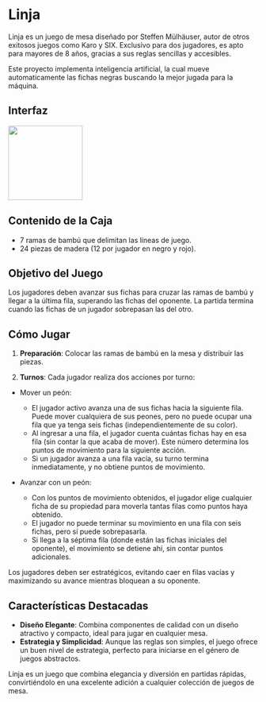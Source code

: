 # Linja
Linja es un juego de mesa diseñado por Steffen Mülhäuser, autor de otros exitosos juegos como Karo y SIX. Exclusivo para dos jugadores, es apto para mayores de 8 años, gracias a sus reglas sencillas y accesibles.

Este proyecto implementa inteligencia artificial, la cual mueve automaticamente las fichas negras buscando la mejor jugada para la máquina.
## Interfaz
<img src="https://github.com/user-attachments/assets/051c4edd-6208-430a-a5c4-337ef0ec7614" width="150">


## Contenido de la Caja
- 7 ramas de bambú que delimitan las líneas de juego.
- 24 piezas de madera (12 por jugador en negro y rojo).
  
## Objetivo del Juego
Los jugadores deben avanzar sus fichas para cruzar las ramas de bambú y llegar a la última fila, superando las fichas del oponente. La partida termina cuando las fichas de un jugador sobrepasan las del otro.

## Cómo Jugar
1. **Preparación**: Colocar las ramas de bambú en la mesa y distribuir las piezas.

2. **Turnos**: Cada jugador realiza dos acciones por turno:

  - Mover un peón:

    - El jugador activo avanza una de sus fichas hacia la siguiente fila. Puede mover cualquiera de sus peones, pero no puede ocupar una fila que ya tenga seis fichas (independientemente       de su color).
    - Al ingresar a una fila, el jugador cuenta cuántas fichas hay en esa fila (sin contar la que acaba de mover). Este número determina los puntos de movimiento para la siguiente acción.
    - Si un jugador avanza a una fila vacía, su turno termina inmediatamente, y no obtiene puntos de movimiento.

  - Avanzar con un peón:

    - Con los puntos de movimiento obtenidos, el jugador elige cualquier ficha de su propiedad para moverla tantas filas como puntos haya obtenido.
    - El jugador no puede terminar su movimiento en una fila con seis fichas, pero sí puede sobrepasarla.
    - Si llega a la séptima fila (donde están las fichas iniciales del oponente), el movimiento se detiene ahí, sin contar puntos adicionales.
  
Los jugadores deben ser estratégicos, evitando caer en filas vacías y maximizando su avance mientras bloquean a su oponente.

## Características Destacadas
- **Diseño Elegante**: Combina componentes de calidad con un diseño atractivo y compacto, ideal para jugar en cualquier mesa.
- **Estrategia y Simplicidad**: Aunque las reglas son simples, el juego ofrece un buen nivel de estrategia, perfecto para iniciarse en el género de juegos abstractos.
  
Linja es un juego que combina elegancia y diversión en partidas rápidas, convirtiéndolo en una excelente adición a cualquier colección de juegos de mesa.
